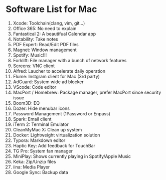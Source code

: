 # Software List for Mac

1. Xcode: Toolchain(clang, vim, git…)
2. Office 365: No need to explain
3. Fantastical 2: A beautifual Calendar app
4. Notability: Take notes
5. PDF Expert: Read/Edit PDF files
6. Magnet: Window management
7. Spotify: Music!!!
8. Forklift: File manager with a bunch of network features
9. Screens: VNC client
10. Alfred: Laucher to accelerate daily operation
11. Flume: Instgram client for Mac (3rd party)
12. AdGuard: System wide ad blocker
13. VScode: Code editor
14. MacPort / Homebrew: Package manager, prefer MacPort since security issue
15. Boom3D: EQ
16. Dozer: Hide menubar icons
17. Password Management (1Password or Enpass)
18. Spark: Email client
19. iTerm 2: Terminal Emulator
20. CleanMyMac X: Clean up system
21. Docker: Lightweight virtualization solution
22. Typora: Markdown editor
23. Haptic Key: Add feedback for TouchBar
24. TG Pro: System fan manager
25. MiniPlay: Shows currently playing in Spotify/Apple Music
26. Keka: Zip/Unzip files
27. iina: Media Player
28. Google Sync: Backup data